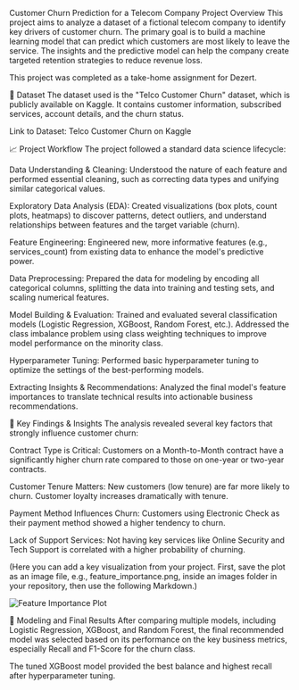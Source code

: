 Customer Churn Prediction for a Telecom Company
Project Overview
This project aims to analyze a dataset of a fictional telecom company to identify key drivers of customer churn. The primary goal is to build a machine learning model that can predict which customers are most likely to leave the service. The insights and the predictive model can help the company create targeted retention strategies to reduce revenue loss.

This project was completed as a take-home assignment for Dezert.

📂 Dataset
The dataset used is the "Telco Customer Churn" dataset, which is publicly available on Kaggle. It contains customer information, subscribed services, account details, and the churn status.

Link to Dataset: Telco Customer Churn on Kaggle

📈 Project Workflow
The project followed a standard data science lifecycle:

Data Understanding & Cleaning: Understood the nature of each feature and performed essential cleaning, such as correcting data types and unifying similar categorical values.

Exploratory Data Analysis (EDA): Created visualizations (box plots, count plots, heatmaps) to discover patterns, detect outliers, and understand relationships between features and the target variable (churn).

Feature Engineering: Engineered new, more informative features (e.g., services_count) from existing data to enhance the model's predictive power.

Data Preprocessing: Prepared the data for modeling by encoding all categorical columns, splitting the data into training and testing sets, and scaling numerical features.

Model Building & Evaluation: Trained and evaluated several classification models (Logistic Regression, XGBoost, Random Forest, etc.). Addressed the class imbalance problem using class weighting techniques to improve model performance on the minority class.

Hyperparameter Tuning: Performed basic hyperparameter tuning to optimize the settings of the best-performing models.

Extracting Insights & Recommendations: Analyzed the final model's feature importances to translate technical results into actionable business recommendations.

🔑 Key Findings & Insights
The analysis revealed several key factors that strongly influence customer churn:

Contract Type is Critical: Customers on a Month-to-Month contract have a significantly higher churn rate compared to those on one-year or two-year contracts.

Customer Tenure Matters: New customers (low tenure) are far more likely to churn. Customer loyalty increases dramatically with tenure.

Payment Method Influences Churn: Customers using Electronic Check as their payment method showed a higher tendency to churn.

Lack of Support Services: Not having key services like Online Security and Tech Support is correlated with a higher probability of churning.

(Here you can add a key visualization from your project. First, save the plot as an image file, e.g., feature_importance.png, inside an images folder in your repository, then use the following Markdown.)

![Feature Importance Plot](images/feature_importance.png)

🤖 Modeling and Final Results
After comparing multiple models, including Logistic Regression, XGBoost, and Random Forest, the final recommended model was selected based on its performance on the key business metrics, especially Recall and F1-Score for the churn class.

The tuned XGBoost model provided the best balance and highest recall after hyperparameter tuning.
